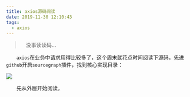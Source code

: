 ```yaml
---
title: axios源码阅读
date: 2019-11-30 12:10:43
tags:
  - axios
---
```


> &emsp;没事读读码...

<escape><!-- more --></escape>

&emsp;&emsp;`axios`在业务中请求用得比较多了，这个周末就花点时间阅读下源码，先进`github`开启`sourcegraph`插件，找到核心实现目录：

![](menu.jpg)

&emsp;&emsp;先从外层开始阅读，